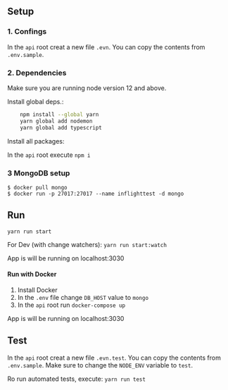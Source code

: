 ## Setup

### 1. Confings
In the `api` root creat a new file `.evn`. You can copy the contents from `.env.sample`.

### 2. Dependencies
Make sure you are running node version 12 and above.

Install global deps.:

```bash
    npm install --global yarn
    yarn global add nodemon
    yarn global add typescript
```

Install all packages:

In the `api` root execute `npm i`

### 3 MongoDB setup

```
$ docker pull mongo
$ docker run -p 27017:27017 --name inflighttest -d mongo
```

## Run

`yarn run start`

For Dev (with change watchers):
`yarn run start:watch`

App is will be running on localhost:3030


#### Run with Docker

1. Install Docker
2. In the `.env` file change `DB_HOST` value to `mongo`
3. In the `api` root run `docker-compose up`

App is will be running on localhost:3030

## Test

In the `api` root creat a new file `.evn.test`. You can copy the contents from `.env.sample`. Make sure to change the `NODE_ENV` variable to `test`.

Ro run automated tests, execute:
`yarn run test`